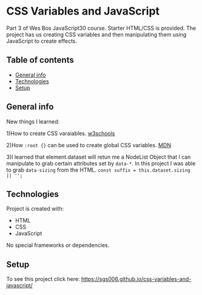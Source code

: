 # CSS Variables and JavaScript
Part 3 of Wes Bos JavaScript30 course. Starter HTML/CSS is provided. The project has us creating CSS variables and then manipulating them using JavaScript to create effects.  

## Table of contents
* [General info](#general-info)
* [Technologies](#technologies)
* [Setup](#setup)

## General info
New things I learned:

1)How to create CSS varaiables. [w3schools](https://www.w3schools.com/css/css3_variables.asp)

2)How `:root {}` can be used to create global CSS variables. [MDN](https://developer.mozilla.org/en-US/docs/Web/CSS/:root)

3)I learned that element.dataset will retun me a NodeList Object that I can manipulate to grab certain attributes set by `data-*`. In this project I was able to grab `data-sizing` from the HTML. `const suffix = this.dataset.sizing || '';`
	
## Technologies
Project is created with:
* HTML
* CSS
* JavaScript

No special frameworks or dependencies. 
	
## Setup
To see this project click here: https://sgs006.github.io/css-variables-and-javascript/
